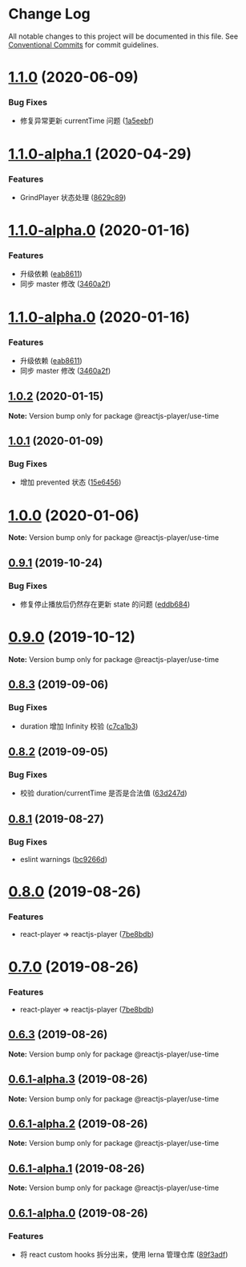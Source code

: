 # Change Log

All notable changes to this project will be documented in this file.
See [Conventional Commits](https://conventionalcommits.org) for commit guidelines.

# [1.1.0](https://github.com/goblin-laboratory/reactjs-player/compare/v1.1.0-alpha.1...v1.1.0) (2020-06-09)


### Bug Fixes

* 修复异常更新 currentTime 问题 ([1a5eebf](https://github.com/goblin-laboratory/reactjs-player/commit/1a5eebf512ced7cd0591da2ae3ec9e379abd4ffc))





# [1.1.0-alpha.1](https://github.com/goblin-laboratory/reactjs-player/compare/v1.0.4...v1.1.0-alpha.1) (2020-04-29)


### Features

* GrindPlayer 状态处理 ([8629c89](https://github.com/goblin-laboratory/reactjs-player/commit/8629c89c14f18417d7c331d13004a866080631c2))



# [1.1.0-alpha.0](https://github.com/goblin-laboratory/reactjs-player/compare/v1.0.2...v1.1.0-alpha.0) (2020-01-16)


### Features

* 升级依赖 ([eab8611](https://github.com/goblin-laboratory/reactjs-player/commit/eab861132ef762f2e9e326cabe7a8e8f70446a11))
* 同步 master 修改 ([3460a2f](https://github.com/goblin-laboratory/reactjs-player/commit/3460a2f9df46741e32c3e4fb17169a1d2db20065))





# [1.1.0-alpha.0](https://github.com/goblin-laboratory/reactjs-player/compare/v1.0.2...v1.1.0-alpha.0) (2020-01-16)


### Features

* 升级依赖 ([eab8611](https://github.com/goblin-laboratory/reactjs-player/commit/eab8611))
* 同步 master 修改 ([3460a2f](https://github.com/goblin-laboratory/reactjs-player/commit/3460a2f))





## [1.0.2](https://github.com/goblin-laboratory/reactjs-player/compare/v1.0.2-alpha.0...v1.0.2) (2020-01-15)

**Note:** Version bump only for package @reactjs-player/use-time





## [1.0.1](https://github.com/goblin-laboratory/reactjs-player/compare/v1.0.0...v1.0.1) (2020-01-09)


### Bug Fixes

* 增加 prevented 状态 ([15e6456](https://github.com/goblin-laboratory/reactjs-player/commit/15e6456))





# [1.0.0](https://github.com/goblin-laboratory/reactjs-player/compare/v0.9.1...v1.0.0) (2020-01-06)

**Note:** Version bump only for package @reactjs-player/use-time





## [0.9.1](https://github.com/goblin-laboratory/reactjs-player/compare/v0.9.0...v0.9.1) (2019-10-24)


### Bug Fixes

* 修复停止播放后仍然存在更新 state 的问题 ([eddb684](https://github.com/goblin-laboratory/reactjs-player/commit/eddb684))





# [0.9.0](https://github.com/goblin-laboratory/reactjs-player/compare/v0.8.3...v0.9.0) (2019-10-12)

**Note:** Version bump only for package @reactjs-player/use-time





## [0.8.3](https://github.com/goblin-laboratory/reactjs-player/compare/v0.8.2...v0.8.3) (2019-09-06)


### Bug Fixes

* duration 增加 Infinity 校验 ([c7ca1b3](https://github.com/goblin-laboratory/reactjs-player/commit/c7ca1b3))





## [0.8.2](https://github.com/goblin-laboratory/reactjs-player/compare/v0.8.1...v0.8.2) (2019-09-05)


### Bug Fixes

* 校验 duration/currentTime 是否是合法值 ([63d247d](https://github.com/goblin-laboratory/reactjs-player/commit/63d247d))





## [0.8.1](https://github.com/goblin-laboratory/reactjs-player/compare/v0.8.0...v0.8.1) (2019-08-27)


### Bug Fixes

* eslint warnings ([bc9266d](https://github.com/goblin-laboratory/reactjs-player/commit/bc9266d))





# [0.8.0](https://github.com/goblin-laboratory/reactjs-player/compare/v0.6.3...v0.8.0) (2019-08-26)


### Features

* react-player => reactjs-player ([7be8bdb](https://github.com/goblin-laboratory/reactjs-player/commit/7be8bdb))





# [0.7.0](https://github.com/goblin-laboratory/reactjs-player/compare/v0.6.3...v0.7.0) (2019-08-26)


### Features

* react-player => reactjs-player ([7be8bdb](https://github.com/goblin-laboratory/reactjs-player/commit/7be8bdb))





## [0.6.3](https://github.com/goblin-laboratory/reactjs-player/compare/v0.6.1-alpha.3...v0.6.3) (2019-08-26)

**Note:** Version bump only for package @reactjs-player/use-time





## [0.6.1-alpha.3](https://github.com/goblin-laboratory/reactjs-player/compare/v0.6.1-alpha.2...v0.6.1-alpha.3) (2019-08-26)

**Note:** Version bump only for package @reactjs-player/use-time





## [0.6.1-alpha.2](https://github.com/goblin-laboratory/reactjs-player/compare/v0.6.1-alpha.1...v0.6.1-alpha.2) (2019-08-26)

**Note:** Version bump only for package @reactjs-player/use-time





## [0.6.1-alpha.1](https://github.com/goblin-laboratory/reactjs-player/compare/v0.6.2-alpha.0...v0.6.1-alpha.1) (2019-08-26)

**Note:** Version bump only for package @reactjs-player/use-time





## [0.6.1-alpha.0](https://github.com/goblin-laboratory/reactjs-player/compare/v0.5.5...v0.6.1-alpha.0) (2019-08-26)


### Features

* 将 react custom hooks 拆分出来，使用 lerna 管理仓库 ([89f3adf](https://github.com/goblin-laboratory/reactjs-player/commit/89f3adf))
